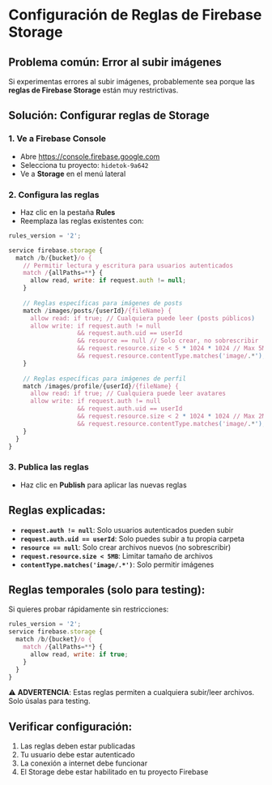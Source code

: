 # Configuración de Reglas de Firebase Storage

## Problema común: Error al subir imágenes

Si experimentas errores al subir imágenes, probablemente sea porque las **reglas de Firebase Storage** están muy restrictivas.

## Solución: Configurar reglas de Storage

### 1. Ve a Firebase Console
- Abre https://console.firebase.google.com
- Selecciona tu proyecto: `hidetok-9a642`
- Ve a **Storage** en el menú lateral

### 2. Configura las reglas
- Haz clic en la pestaña **Rules**
- Reemplaza las reglas existentes con:

```javascript
rules_version = '2';

service firebase.storage {
  match /b/{bucket}/o {
    // Permitir lectura y escritura para usuarios autenticados
    match /{allPaths=**} {
      allow read, write: if request.auth != null;
    }
    
    // Reglas específicas para imágenes de posts
    match /images/posts/{userId}/{fileName} {
      allow read: if true; // Cualquiera puede leer (posts públicos)
      allow write: if request.auth != null 
                   && request.auth.uid == userId
                   && resource == null // Solo crear, no sobrescribir
                   && request.resource.size < 5 * 1024 * 1024 // Max 5MB
                   && request.resource.contentType.matches('image/.*');
    }
    
    // Reglas específicas para imágenes de perfil
    match /images/profile/{userId}/{fileName} {
      allow read: if true; // Cualquiera puede leer avatares
      allow write: if request.auth != null 
                   && request.auth.uid == userId
                   && request.resource.size < 2 * 1024 * 1024 // Max 2MB
                   && request.resource.contentType.matches('image/.*');
    }
  }
}
```

### 3. Publica las reglas
- Haz clic en **Publish** para aplicar las nuevas reglas

## Reglas explicadas:

- **`request.auth != null`**: Solo usuarios autenticados pueden subir
- **`request.auth.uid == userId`**: Solo puedes subir a tu propia carpeta
- **`resource == null`**: Solo crear archivos nuevos (no sobrescribir)
- **`request.resource.size < 5MB`**: Limitar tamaño de archivos
- **`contentType.matches('image/.*')`**: Solo permitir imágenes

## Reglas temporales (solo para testing):

Si quieres probar rápidamente sin restricciones:

```javascript
rules_version = '2';
service firebase.storage {
  match /b/{bucket}/o {
    match /{allPaths=**} {
      allow read, write: if true;
    }
  }
}
```

⚠️ **ADVERTENCIA**: Estas reglas permiten a cualquiera subir/leer archivos. Solo úsalas para testing.

## Verificar configuración:

1. Las reglas deben estar publicadas
2. Tu usuario debe estar autenticado
3. La conexión a internet debe funcionar
4. El Storage debe estar habilitado en tu proyecto Firebase
